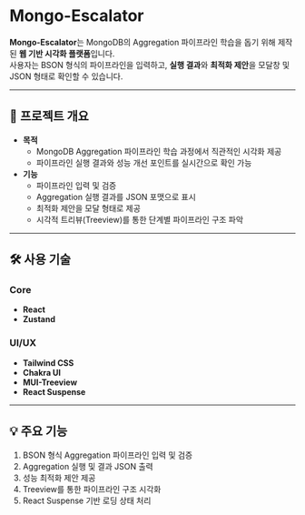 # Mongo-Escalator

**Mongo-Escalator**는 MongoDB의 Aggregation 파이프라인 학습을 돕기 위해 제작된 **웹 기반 시각화 플랫폼**입니다.  
사용자는 BSON 형식의 파이프라인을 입력하고, **실행 결과**와 **최적화 제안**을 모달창 및 JSON 형태로 확인할 수 있습니다.

---

## 📌 프로젝트 개요
- **목적**
  - MongoDB Aggregation 파이프라인 학습 과정에서 직관적인 시각화 제공
  - 파이프라인 실행 결과와 성능 개선 포인트를 실시간으로 확인 가능
- **기능**
  - 파이프라인 입력 및 검증
  - Aggregation 실행 결과를 JSON 포맷으로 표시
  - 최적화 제안을 모달 형태로 제공
  - 시각적 트리뷰(Treeview)를 통한 단계별 파이프라인 구조 파악

---

## 🛠 사용 기술

### **Core**
- **React**
- **Zustand**

### **UI/UX**
- **Tailwind CSS**
- **Chakra UI**
- **MUI-Treeview**
- **React Suspense**



---

## 💡 주요 기능
1. BSON 형식 Aggregation 파이프라인 입력 및 검증
2. Aggregation 실행 및 결과 JSON 출력
3. 성능 최적화 제안 제공
4. Treeview를 통한 파이프라인 구조 시각화
5. React Suspense 기반 로딩 상태 처리

